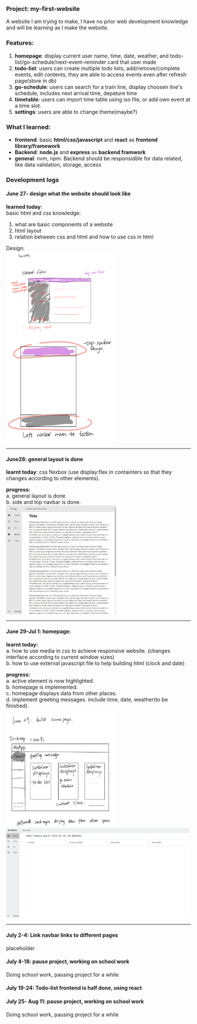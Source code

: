 ### Project: my-first-website  
A website I am trying to make, I have no prior web development knowledge and will be learning as I make the website. 

### Features: 
1. **homepage**: display current user name, time, date, weather, and todo-list/go-schedule/next-event-reminder card that user made<br>
2. **todo-list**: users can create multiple todo lists, add/remove/complete events, edit contents, they are able to access events even after refresh page(store in db)<br>
3. **go-schedule**: users can search for a train line, display choosen line's schedule, includes next arrival time, depature time<br>
4. **timetable**: users can import time table using iso file, or add own event at a time slot.<br>
5. **settings**: users are able to change theme(maybe?)

### What I learned:
* **frontend**: basic **html/css/javascript** and **react** as **frontend library/framework**  
* **Backend**: **node.js** and **express** as **backend framwork**  
* **general**: nvm, npm. Backend should be responsidble for data related, like data validation, storage, access  

### Development logs
#### June 27- design what the website should look like  
**learned today**:  
basic html and css knowledge:   
1. what are basic components of a website  
2. html layout  
3. relation between css and html and how to use css in html

Design: <br>
<img src="./readme-assets/june27_3.png" alt="design1" width="300"/>
<img src="./readme-assets/june27_1.png" alt="design2" width="300"/>

---------------------------------------------------------------------------

#### June28: general layout is done <br>
**learnt today**: css flexbox (use display:flex in containters so that they changes according to other elements).<br>

**progress:**  
a. general layout is done.  
b. side and top navbar is done.  
<img src="./readme-assets/june28.png" alt="design3" width="300"/>

---------------------------------------------------------------------------

#### June 29-Jul 1: homepage:<br>
**learnt today:**  
a. how to use media in css to achieve responsive website. (changes interface according to current window sizes)  
b. how to use external javascript file to help building html (clock and date)  

**progress:**   
a. active element is now highlighted.  
b. homepage is implemented.  
c. homepage displays data from other places.  
d. implement greeting messages. include time, date, weather(to be finished).  

<img src="./readme-assets/homepage_design.png" alt="homepage design" width="300"/> <img src="./readme-assets/jun28_3.png" alt="homepage" width="500"/>

---------------------------------------------------------------------------

#### July 2-4: Link navbar links to different pages  

placeholder

#### July 4-18: pause project, working on school work  

Doing school work, pausing project for a while

#### July 19-24: Todo-list frontend is half done, using react  

#### July 25- Aug 11: pause project, working on school work  
Doing school work, pausing project for a while